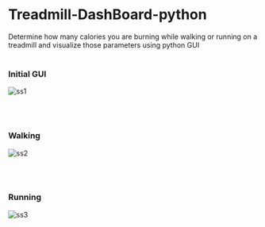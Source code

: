 # Treadmill-DashBoard-python
Determine how many calories you are burning while walking or running on a treadmill and visualize those parameters using python GUI<br><br>

### Initial GUI<br>
![ss1](https://user-images.githubusercontent.com/84913495/227995015-cd16a43b-c19d-4f08-8ec9-e42e32310922.png)


<br><br>
### Walking<br>

![ss2](https://user-images.githubusercontent.com/84913495/227995049-1247a70f-fb59-4f4a-8756-d1a90d7e44ae.png)


<br><br>

### Running<br>

![ss3](https://user-images.githubusercontent.com/84913495/227995083-a1a5c595-55d0-4e6a-81c5-4e18465d339e.png)
